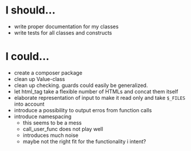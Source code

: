 # I should...

* write proper documentation for my classes
* write tests for all classes and constructs

# I could...

* create a composer package
* clean up Value-class
* clean up checking. guards could easily be generalized. 
* let html_tag take a flexible number of HTMLs and concat them itself
* elaborate representation of input to make it read only and take `$_FILES` into
  account
* introduce a possibility to output erros from function calls
* introduce namespacing
    - this seems to be a mess
    - call_user_func does not play well
    - introduces much noise
    - maybe not the right fit for the functionality i intent?
